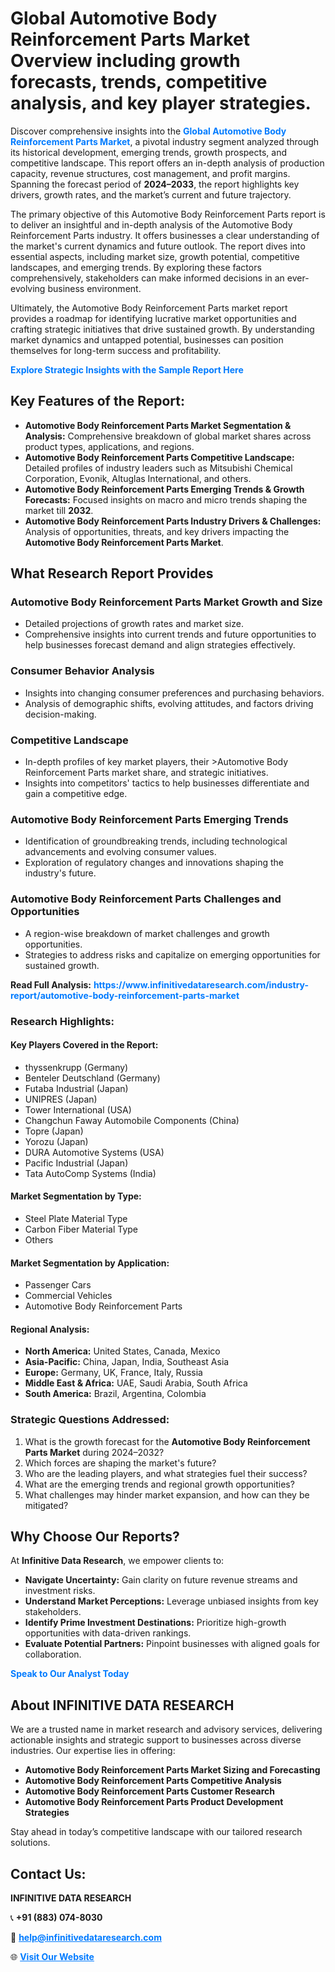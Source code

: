 <h1>Global Automotive Body Reinforcement Parts Market Overview including growth forecasts, trends, competitive analysis, and key player strategies.</h1>
<p>
Discover comprehensive insights into the 
<a href="https://www.infinitivedataresearch.com/industry-report/automotive-body-reinforcement-parts-market" rel="dofollow" style="color: #007BFF; text-decoration: none;"><strong>Global Automotive Body Reinforcement Parts Market</strong></a>, a pivotal industry segment analyzed through its historical development, emerging trends, growth prospects, and competitive landscape. This report offers an in-depth analysis of production capacity, revenue structures, cost management, and profit margins. Spanning the forecast period of <strong>2024–2033</strong>, the report highlights key drivers, growth rates, and the market’s current and future trajectory.
</p>
<p>
The primary objective of this Automotive Body Reinforcement Parts report is to deliver an insightful and in-depth analysis of the Automotive Body Reinforcement Parts industry. It offers businesses a clear understanding of the market's current dynamics and future outlook. The report dives into essential aspects, including market size, growth potential, competitive landscapes, and emerging trends. By exploring these factors comprehensively, stakeholders can make informed decisions in an ever-evolving business environment.
</p>
<p>
Ultimately, the Automotive Body Reinforcement Parts market report provides a roadmap for identifying lucrative market opportunities and crafting strategic initiatives that drive sustained growth. By understanding market dynamics and untapped potential, businesses can position themselves for long-term success and profitability.
</p>
<p>
<a href="https://www.infinitivedataresearch.com/request-sample/reportId=103592" style="color: #007BFF; text-decoration: none;"><strong>Explore Strategic Insights with the Sample Report Here</strong></a>
</p>

<h2>Key Features of the Report:</h2>
<ul>
<li><strong>Automotive Body Reinforcement Parts Market Segmentation & Analysis:</strong> Comprehensive breakdown of global market shares across product types, applications, and regions.</li>
<li><strong>Automotive Body Reinforcement Parts Competitive Landscape:</strong> Detailed profiles of industry leaders such as Mitsubishi Chemical Corporation, Evonik, Altuglas International, and others.</li>
<li><strong>Automotive Body Reinforcement Parts Emerging Trends & Growth Forecasts:</strong> Focused insights on macro and micro trends shaping the market till <strong>2032</strong>.</li>
<li><strong>Automotive Body Reinforcement Parts Industry Drivers & Challenges:</strong> Analysis of opportunities, threats, and key drivers impacting the <strong>Automotive Body Reinforcement Parts Market</strong>.</li>
</ul>

<h2>What Research Report Provides</h2>
<h3>Automotive Body Reinforcement Parts Market Growth and Size</h3>
<ul>
<li>Detailed projections of growth rates and market size.</li>
<li>Comprehensive insights into current trends and future opportunities to help businesses forecast demand and align strategies effectively.</li>
</ul>

<h3>Consumer Behavior Analysis</h3>
<ul>
<li>Insights into changing consumer preferences and purchasing behaviors.</li>
<li>Analysis of demographic shifts, evolving attitudes, and factors driving decision-making.</li>
</ul>

<h3>Competitive Landscape</h3>
<ul>
<li>In-depth profiles of key market players, their >Automotive Body Reinforcement Parts market share, and strategic initiatives.</li>
<li>Insights into competitors' tactics to help businesses differentiate and gain a competitive edge.</li>
</ul>

<h3>Automotive Body Reinforcement Parts Emerging Trends</h3>
<ul>
<li>Identification of groundbreaking trends, including technological advancements and evolving consumer values.</li>
<li>Exploration of regulatory changes and innovations shaping the industry's future.</li>
</ul>

<h3>Automotive Body Reinforcement Parts Challenges and Opportunities</h3>
<ul>
<li>A region-wise breakdown of market challenges and growth opportunities.</li>
<li>Strategies to address risks and capitalize on emerging opportunities for sustained growth.</li>
</ul>
<p><strong>Read Full Analysis:</strong> <a href="https://www.infinitivedataresearch.com/industry-report/automotive-body-reinforcement-parts-market" rel="dofollow" style="color: #007BFF; text-decoration: none;"><strong>https://www.infinitivedataresearch.com/industry-report/automotive-body-reinforcement-parts-market</strong></a></p>
<h3>Research Highlights:</h3>
<h4>Key Players Covered in the Report:</h4>
<ul><li>thyssenkrupp (Germany)</li><li>Benteler Deutschland (Germany)</li><li>Futaba Industrial (Japan)</li><li>UNIPRES (Japan)</li><li>Tower International (USA)</li><li>Changchun Faway Automobile Components (China)</li><li>Topre (Japan)</li><li>Yorozu (Japan)</li><li>DURA Automotive Systems (USA)</li><li>Pacific Industrial (Japan)</li><li>Tata AutoComp Systems (India)</li></ul>
<h4>Market Segmentation by Type:</h4>
<ul><li>Steel Plate Material Type</li><li>Carbon Fiber Material Type</li><li>Others</li></ul>
<h4>Market Segmentation by Application:</h4>
<ul><li>Passenger Cars</li><li>Commercial Vehicles</li><li>Automotive Body Reinforcement Parts</li></ul>

<h4>Regional Analysis:</h4>
<ul>
<li><strong>North America:</strong> United States, Canada, Mexico</li>
<li><strong>Asia-Pacific:</strong> China, Japan, India, Southeast Asia</li>
<li><strong>Europe:</strong> Germany, UK, France, Italy, Russia</li>
<li><strong>Middle East & Africa:</strong> UAE, Saudi Arabia, South Africa</li>
<li><strong>South America:</strong> Brazil, Argentina, Colombia</li>
</ul>

<h3>Strategic Questions Addressed:</h3>
<ol>
<li>What is the growth forecast for the <strong>Automotive Body Reinforcement Parts Market</strong> during 2024–2032?</li>
<li>Which forces are shaping the market's future?</li>
<li>Who are the leading players, and what strategies fuel their success?</li>
<li>What are the emerging trends and regional growth opportunities?</li>
<li>What challenges may hinder market expansion, and how can they be mitigated?</li>
</ol>

<h2>Why Choose Our Reports?</h2>
<p>At <strong>Infinitive Data Research</strong>, we empower clients to:</p>
<ul>
<li><strong>Navigate Uncertainty:</strong> Gain clarity on future revenue streams and investment risks.</li>
<li><strong>Understand Market Perceptions:</strong> Leverage unbiased insights from key stakeholders.</li>
<li><strong>Identify Prime Investment Destinations:</strong> Prioritize high-growth opportunities with data-driven rankings.</li>
<li><strong>Evaluate Potential Partners:</strong> Pinpoint businesses with aligned goals for collaboration.</li>
</ul>
<p><a href="https://www.infinitivedataresearch.com/industry-report/automotive-body-reinforcement-parts-market" rel="dofollow" style="color: #007BFF; text-decoration: none;"><strong>Speak to Our Analyst Today</strong></a></p>

<h2>About INFINITIVE DATA RESEARCH</h2>
<p>We are a trusted name in market research and advisory services, delivering actionable insights and strategic support to businesses across diverse industries. Our expertise lies in offering:</p>
<ul>
<li><strong>Automotive Body Reinforcement Parts Market Sizing and Forecasting</strong></li>
<li><strong>Automotive Body Reinforcement Parts Competitive Analysis</strong></li>
<li><strong>Automotive Body Reinforcement Parts Customer Research</strong></li>
<li><strong>Automotive Body Reinforcement Parts Product Development Strategies</strong></li>
</ul>
<p>Stay ahead in today’s competitive landscape with our tailored research solutions.</p>

<h2>Contact Us:</h2>
<p><strong>INFINITIVE DATA RESEARCH</strong></p>
<p>📞 <strong>+91 (883) 074-8030</strong></p>
<p>📧 <strong><a href="mailto:help@infinitivedataresearch.com" style="color: #007BFF;">help@infinitivedataresearch.com</a></strong></p>
<p>🌐 <strong><a href="https://www.infinitivedataresearch.com" rel="dofollow" style="color: #007BFF;">Visit Our Website</a></strong></p>